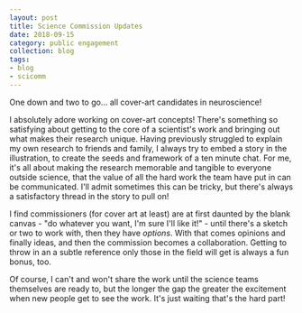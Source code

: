 ```yaml
---
layout: post
title: Science Commission Updates
date: 2018-09-15
category: public engagement
collection: blog
tags:
- blog
- scicomm
---
```


One down and two to go... all cover-art candidates in neuroscience!

I absolutely adore working on cover-art concepts! There's something so satisfying about getting to the core of a scientist's work and bringing out what makes their research unique. Having previously struggled to explain my own research to friends and family, I always try to embed a story in the illustration, to create the seeds and framework of a ten minute chat. For me, it's all about making the research memorable and tangible to everyone outside science, that the value of all the hard work the team have put in can be communicated. I'll admit sometimes this can be tricky, but there's always a satisfactory thread in the story to pull on!

 I find commissioners (for cover art at least) are at first daunted by the blank canvas - "do whatever you want, I'm sure I'll like it!" - until there's a sketch or two to work with, then they have *options*. With that comes opinions and finally ideas, and then the commission becomes a collaboration. Getting to throw in an a subtle reference only those in the field will get is always a fun bonus, too.

Of course, I can't and won't share the work until the science teams themselves are ready to, but the longer the gap the greater the excitement when new people get to see the work. It's just waiting that's the hard part!

